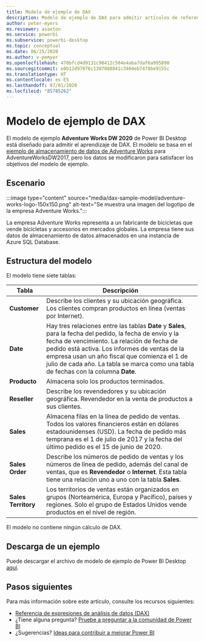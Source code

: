 ```yaml
---
title: Modelo de ejemplo de DAX
description: Modelo de ejemplo de DAX para admitir artículos de referencia.
author: peter-myers
ms.reviewer: asaxton
ms.service: powerbi
ms.subservice: powerbi-desktop
ms.topic: conceptual
ms.date: 06/25/2020
ms.author: v-pemyer
ms.openlocfilehash: 470bfcd4d9131c98412c504e4aba7daf6a995890
ms.sourcegitcommit: e8b12d97076c1387088841c3404eb7478be9155c
ms.translationtype: HT
ms.contentlocale: es-ES
ms.lasthandoff: 07/01/2020
ms.locfileid: "85785262"
---
```

# <a name="dax-sample-model"></a>Modelo de ejemplo de DAX

El modelo de ejemplo **Adventure Works DW 2020** de Power BI Desktop está diseñado para admitir el aprendizaje de DAX. El modelo se basa en el [ejemplo de almacenamiento de datos de Adventure Works](/sql/samples/adventureworks-install-configure#data-warehouse-downloads) para AdventureWorksDW2017, pero los datos se modificaron para satisfacer los objetivos del modelo de ejemplo.

## <a name="scenario"></a>Escenario

:::image type="content" source="media/dax-sample-model/adventure-works-logo-150x150.png" alt-text="Se muestra una imagen del logotipo de la empresa Adventure Works.":::

La empresa Adventure Works representa a un fabricante de bicicletas que vende bicicletas y accesorios en mercados globales. La empresa tiene sus datos de almacenamiento de datos almacenados en una instancia de Azure SQL Database.

## <a name="model-structure"></a>Estructura del modelo

El modelo tiene siete tablas:

|Tabla|Descripción|
|-----|-------|
|**Customer**|Describe los clientes y su ubicación geográfica. Los clientes compran productos en línea (ventas por Internet).|
|**Date**|Hay tres relaciones entre las tablas **Date** y **Sales**, para la fecha del pedido, la fecha de envío y la fecha de vencimiento. La relación de fecha de pedido está activa. Los informes de ventas de la empresa usan un año fiscal que comienza el 1 de julio de cada año. La tabla se marca como una tabla de fechas con la columna **Date**.|
|**Producto**|Almacena solo los productos terminados.|
|**Reseller**|Describe los revendedores y su ubicación geográfica. Revendedor en la venta de productos a sus clientes.|
|**Sales**|Almacena filas en la línea de pedido de ventas. Todos los valores financieros están en dólares estadounidenses (USD). La fecha de pedido más temprana es el 1 de julio de 2017 y la fecha del último pedido es el 15 de junio de 2020.|
|**Sales Order**|Describe los números de pedido de ventas y los números de línea de pedido, además del canal de ventas, que es **Revendedor** o **Internet**. Esta tabla tiene una relación uno a uno con la tabla **Sales**.|
|**Sales Territory**|Los territorios de ventas están organizados en grupos (Norteamérica, Europa y Pacífico), países y regiones. Solo el grupo de Estados Unidos vende productos en el nivel de región.|

El modelo no contiene ningún cálculo de DAX.

## <a name="download-sample"></a>Descarga de un ejemplo

Puede descargar el archivo de modelo de ejemplo de Power BI Desktop [aquí](https://aka.ms/dax-docs-sample-file).

## <a name="next-steps"></a>Pasos siguientes

Para más información sobre este artículo, consulte los recursos siguientes:

- [Referencia de expresiones de análisis de datos (DAX)](/dax/)
- ¿Tiene alguna pregunta? [Pruebe a preguntar a la comunidad de Power BI](https://community.powerbi.com/)
- ¿Sugerencias? [Ideas para contribuir a mejorar Power BI](https://ideas.powerbi.com/)
